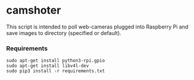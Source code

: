 # camshoter

This script is intended to poll web-cameras plugged into Raspberry Pi and save images to directory (specified or default).

### Requirements
```shell script
sudo apt-get install python3-rpi.gpio
sudo apt-get install libv4l-dev
sudo pip3 install -r requirements.txt
```